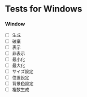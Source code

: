 # Tests for Windows

### Window
- [ ] 生成
- [ ] 破棄
- [ ] 表示
- [ ] 非表示
- [ ] 最小化
- [ ] 最大化
- [ ] サイズ設定
- [ ] 位置設定
- [ ] 背景色設定
- [ ] 複数生成